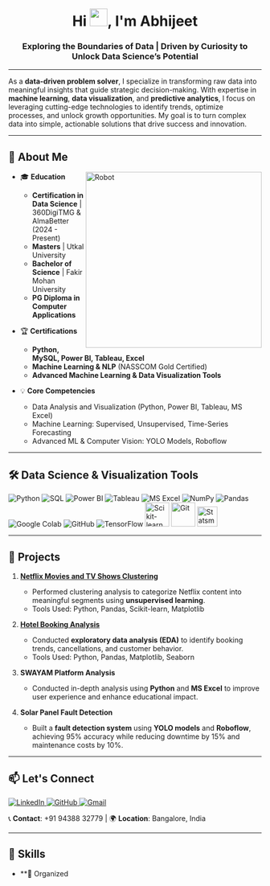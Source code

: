 <h1 align="center"> Hi <img src="https://media.giphy.com/media/hvRJCLFzcasrR4ia7z/giphy.gif" width="35px">, I'm Abhijeet</h1>

<h3 align="center"> Exploring the Boundaries of Data | Driven by Curiosity to Unlock Data Science’s Potential</h3>

---

As a **data-driven problem solver**, I specialize in transforming raw data into meaningful insights that guide strategic decision-making. With expertise in **machine learning**, **data visualization**, and **predictive analytics**, I focus on leveraging cutting-edge technologies to identify trends, optimize processes, and unlock growth opportunities. My goal is to turn complex data into simple, actionable solutions that drive success and innovation.

---

## 🌟 About Me

<p align="left">
    <img src="https://camo.githubusercontent.com/80790b1465d51a02453bb5551c9ef76faf52dcdf48804221641749e4c1cec986/68747470733a2f2f6d656469612e74656e6f722e636f6d2f436967707a6170656d736f41414141692f68692d726f626f742e676966" alt="Robot" width="350" align="right">
</p>

- 🎓 **Education**
    - **Certification in Data Science** | 360DigiTMG & AlmaBetter (2024 - Present)
    - **Masters** | Utkal University
    - **Bachelor of Science** | Fakir Mohan University
    - **PG Diploma in Computer Applications**

- 🏆 **Certifications**
    - **Python, MySQL, Power BI, Tableau, Excel**
    - **Machine Learning & NLP** (NASSCOM Gold Certified)
    - **Advanced Machine Learning & Data Visualization Tools**

- 💡 **Core Competencies**
    - Data Analysis and Visualization (Python, Power BI, Tableau, MS Excel)
    - Machine Learning: Supervised, Unsupervised, Time-Series Forecasting
    - Advanced ML & Computer Vision: YOLO Models, Roboflow

---

## 🛠️ Data Science & Visualization Tools

<p align="left">
    <img src="https://img.icons8.com/color/48/python--v1.png" alt="Python"/>
    <img src="https://img.icons8.com/color/48/sql.png" alt="SQL"/>
    <img src="https://img.icons8.com/color/48/power-bi.png" alt="Power BI"/>
    <img src="https://img.icons8.com/color/48/tableau-software.png" alt="Tableau"/>
    <img src="https://img.icons8.com/color/48/microsoft-excel-2019.png" alt="MS Excel"/>
    <img src="https://img.icons8.com/color/48/numpy.png" alt="NumPy"/>
    <img src="https://img.icons8.com/color/48/pandas.png" alt="Pandas"/>
    <img src="https://img.icons8.com/color/48/google-colab.png" alt="Google Colab"/>
    <img src="https://img.icons8.com/fluency/48/github.png" alt="GitHub"/>
    <img src="https://img.icons8.com/color/48/tensorflow.png" alt="TensorFlow"/>
    <img src="https://camo.githubusercontent.com/dd749c222d8c2520e9595af51d39578b46e22d5190fe5b2f31c01bc32446321e/68747470733a2f2f75706c6f61642e77696b696d656469612e6f72672f77696b6970656469612f636f6d6d6f6e732f302f30352f5363696b69745f6c6561726e5f6c6f676f5f736d616c6c2e737667" alt="Scikit-learn" width="48"/>
    <img src="https://camo.githubusercontent.com/ff5301ef7472dbdf522b776167a8af8c326299fe8175e53f6b052bbcc04533e3/68747470733a2f2f7777772e766563746f726c6f676f2e7a6f6e652f6c6f676f732f6769742d73636d2f6769742d73636d2d69636f6e2e737667" alt="Git" width="48"/>
    <img src="https://camo.githubusercontent.com/5f9ecbda6c808480839677235cb0116d97cffb54f8c564ed4daf2da1d7d8237a/68747470733a2f2f7777772e73746174736d6f64656c732e6f72672f737461626c652f5f696d616765732f73746174736d6f64656c732d6c6f676f2d76322d6e6f2d746578742e737667" alt="Statsmodels" width="40"/>
</p>

---

## 🚀 Projects

1. **[Netflix Movies and TV Shows Clustering](https://github.com/ImAbhijeetPanda/Netflix-Movies-and-TV-Shows-Clustering/blob/main/README.md)**
    - Performed clustering analysis to categorize Netflix content into meaningful segments using **unsupervised learning**.
    - Tools Used: Python, Pandas, Scikit-learn, Matplotlib

2. **[Hotel Booking Analysis](https://github.com/ImAbhijeetPanda/Hotel-Booking/blob/main/README.md)**
    - Conducted **exploratory data analysis (EDA)** to identify booking trends, cancellations, and customer behavior.
    - Tools Used: Python, Pandas, Matplotlib, Seaborn

3. **SWAYAM Platform Analysis**
    - Conducted in-depth analysis using **Python** and **MS Excel** to improve user experience and enhance educational impact.

4. **Solar Panel Fault Detection**
    - Built a **fault detection system** using **YOLO models** and **Roboflow**, achieving 95% accuracy while reducing downtime by 15% and maintenance costs by 10%.

---

## 📫 Let's Connect

<p align="left">
    <a href="https://www.linkedin.com/in/imabhijeetpanda" target="_blank">
        <img src="https://img.icons8.com/color/48/linkedin.png" alt="LinkedIn"/>
    </a>
    <a href="https://github.com/ImAbhijeetPanda" target="_blank">
        <img src="https://img.icons8.com/fluency/48/github.png" alt="GitHub"/>
    </a>
    <a href="mailto:iamabhijeetpanda@gmail.com" target="_blank">
        <img src="https://img.icons8.com/color/48/gmail-new.png" alt="Gmail"/>
    </a>
</p>

📞 **Contact**: +91 94388 32779 | 🌍 **Location**: Bangalore, India

---

## 💼 Skills

- **🔹 Organized
